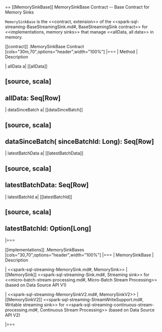 == [[MemorySinkBase]] MemorySinkBase Contract -- Base Contract for Memory Sinks

`MemorySinkBase` is the <<contract, extension>> of the <<spark-sql-streaming-BaseStreamingSink.md#, BaseStreamingSink contract>> for <<implementations, memory sinks>> that manage <<allData, all data>> in memory.

[[contract]]
.MemorySinkBase Contract
[cols="30m,70",options="header",width="100%"]
|===
| Method
| Description

| allData
a| [[allData]]

[source, scala]
----
allData: Seq[Row]
----

| dataSinceBatch
a| [[dataSinceBatch]]

[source, scala]
----
dataSinceBatch(
  sinceBatchId: Long): Seq[Row]
----

| latestBatchData
a| [[latestBatchData]]

[source, scala]
----
latestBatchData: Seq[Row]
----

| latestBatchId
a| [[latestBatchId]]

[source, scala]
----
latestBatchId: Option[Long]
----

|===

[[implementations]]
.MemorySinkBases
[cols="30,70",options="header",width="100%"]
|===
| MemorySinkBase
| Description

| <<spark-sql-streaming-MemorySink.md#, MemorySink>>
| [[MemorySink]] <<spark-sql-streaming-Sink.md#, Streaming sink>> for <<micro-batch-stream-processing.md#, Micro-Batch Stream Processing>> (based on Data Source API V1)

| <<spark-sql-streaming-MemorySinkV2.md#, MemorySinkV2>>
| [[MemorySinkV2]] <<spark-sql-streaming-StreamWriteSupport.md#, Writable streaming sink>> for <<spark-sql-streaming-continuous-stream-processing.md#, Continuous Stream Processing>> (based on Data Source API V2)

|===
